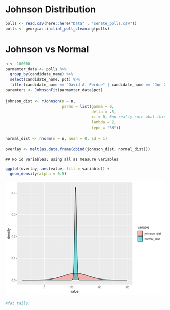 Johnson Distribution
================

``` r
polls <- read.csv(here::here("Data" , "senate_polls.csv"))
polls <- georgia::initial_poll_cleaning(polls)
```

# Johnson vs Normal

``` r
n <- 100000
parmamter_data <- polls %>% 
  group_by(candidate_name) %>%
  select(candidate_name, pct) %>%
  filter(candidate_name == "David A. Perdue" | candidate_name == "Jon Ossoff")
paramters <- JohnsonFit(parmamter_data$pct)

johnson_dist <- rJohnson(n = n, 
                         parms = list(gamma = 0, 
                                      delta = .5, 
                                      xi = 0, #no really sure what this parameter is doing...
                                      lambda = 2, 
                                      type = "SN"))

normal_dist <- rnorm(n = n, mean = 0, sd = 1)

overlay <- melt(as.data.frame(cbind(johnson_dist, normal_dist)))
```

    ## No id variables; using all as measure variables

``` r
ggplot(overlay, aes(value, fill = variable)) +
  geom_density(alpha = 0.5)
```

![](01_Johnson_Distribution_files/figure-gfm/unnamed-chunk-3-1.png)<!-- -->

``` r
#fat tails!
```
